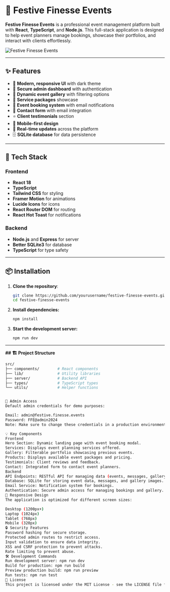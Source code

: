 # 🎉 Festive Finesse Events

**Festive Finesse Events** is a professional event management platform built with **React**, **TypeScript**, and **Node.js**. This full-stack application is designed to help event planners manage bookings, showcase their portfolios, and interact with clients effortlessly.

![Festive Finesse Events](https://images.unsplash.com/photo-1511795409834-ef04bbd61622?auto=format&fit=crop&q=80)

---

## ✨ Features

- 🎨 **Modern, responsive UI** with dark theme
- 🔐 **Secure admin dashboard** with authentication
- 📸 **Dynamic event gallery** with filtering options
- 💼 **Service packages** showcase
- 📝 **Event booking system** with email notifications
- 💬 **Contact form** with email integration
- ⭐ **Client testimonials** section
- 📱 **Mobile-first design**
- 🔄 **Real-time updates** across the platform
- 🗄️ **SQLite database** for data persistence

---

## 🚀 Tech Stack

### Frontend
- **React 18**
- **TypeScript**
- **Tailwind CSS** for styling
- **Framer Motion** for animations
- **Lucide Icons** for icons
- **React Router DOM** for routing
- **React Hot Toast** for notifications

### Backend
- **Node.js** and **Express** for server
- **Better SQLite3** for database
- **TypeScript** for type safety

---

## 📦 Installation

1. **Clone the repository**:
   ```bash
   git clone https://github.com/yourusername/festive-finesse-events.git
   cd festive-finesse-events
2. **Install dependencies:**
   ```bash
   npm install
3. **Start the development server:**
   ```bash
   npm run dev

---

**## 🏗️ Project Structure**
```bash
src/
├── components/        # React components
├── lib/               # Utility libraries
├── server/            # Backend API
├── types/             # TypeScript types
└── utils/             # Helper functions


🔑 Admin Access
Default admin credentials for demo purposes:

Email: admin@festive.finesse.events
Password: FFE@admin2024
Note: Make sure to change these credentials in a production environment.

💡 Key Components
Frontend
Hero Section: Dynamic landing page with event booking modal.
Services: Displays event planning services offered.
Gallery: Filterable portfolio showcasing previous events.
Products: Displays available event packages and pricing.
Testimonials: Client reviews and feedback.
Contact: Integrated form to contact event planners.
Backend
API Endpoints: RESTful API for managing data (events, messages, gallery).
Database: SQLite for storing event data, messages, and gallery images.
Email Service: Notification system for bookings.
Authentication: Secure admin access for managing bookings and gallery.
📱 Responsive Design
The application is optimized for different screen sizes:

Desktop (1200px+)
Laptop (1024px)
Tablet (768px)
Mobile (320px)
🔒 Security Features
Password hashing for secure storage.
Protected admin routes to restrict access.
Input validation to ensure data integrity.
XSS and CSRF protection to prevent attacks.
Rate limiting to prevent abuse.
🛠️ Development Commands
Run development server: npm run dev
Build for production: npm run build
Preview production build: npm run preview
Run tests: npm run test
📝 License
This project is licensed under the MIT License - see the LICENSE file for details.




